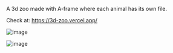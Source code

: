 A 3d zoo made with A-frame where each animal has its own file.

Check at: https://3d-zoo.vercel.app/

![image](https://github.com/user-attachments/assets/e9ae0182-6784-47c9-9837-15151348d5aa)

![image](https://github.com/user-attachments/assets/ab3113c2-30be-449c-aedd-76ef35797eef)
